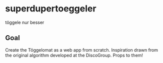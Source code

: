 # superdupertoeggeler
töggele nur besser

## Goal
Create the Töggelomat as a web app from scratch. Inspiration drawn from the original algorithm developed at the DiscoGroup. Props to them!